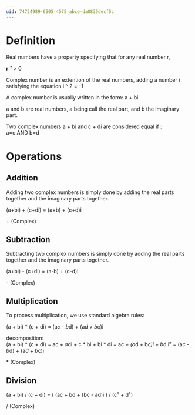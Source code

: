 ```yaml
---
uid: 74754989-6505-4575-abce-da0835decf5c
---
```


#  Definition

Real numbers have a property specifying that for any real number r,   

**r** ² > 0  

Complex number is an extention of the real numbers, adding a number i satisfying the equation i ^ 2 = -1  

A complex number is usually written in the form: a + bi  

a and b are real numbers, a being call the real part, and b the imaginary part.  

Two complex numbers a + bi and c + di are considered equal if :  
a=c AND b=d  

#  Operations

##  Addition

Adding two complex numbers is simply done by adding the real parts together and the imaginary parts together.  

(a+bi) + (c+di) = (a+b) + (c+d)i  

<span class="node">+ (Complex)</span>  


##  Subtraction

Subtracting two complex numbers is simply done by adding the real parts together and the imaginary parts together.  

(a+bi) - (c+di) = (a-b) + (c-d)i  

<span class="node">- (Complex)</span>  


##  Multiplication

To process multiplication, we use standard algebra rules:  

(a + bi) * (c + di) = (a*c - b*d) + (a*d + b*c)i  

decomposition:  
(a + bi) * (c + di) = a*c + a*di + c * bi  + bi * di = a*c + (a*d + b*c)i + b*d i² = (a*c - b*d) + (a*d + b*c)i  

<span class="node">* (Complex)</span>  


##  Division

(a + bi) / (c + di) = ( (ac + bd + (bc - ad)i  ) / (c² + d²)  

<span class="node">/ (Complex)</span>

